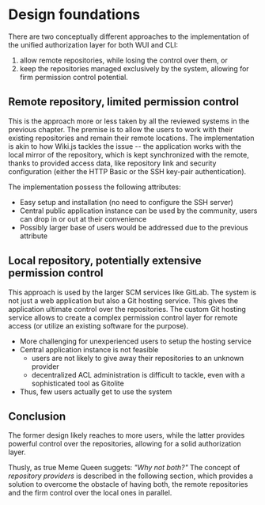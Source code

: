 # Design foundations

There are two conceptually different approaches to the implementation of the unified authorization layer for both WUI and CLI:

1. allow remote repositories, while losing the control over them, or
2. keep the repositories managed exclusively by the system, allowing for firm permission control potential.

## Remote repository, limited permission control

This is the approach more or less taken by all the reviewed systems in the previous chapter.
The premise is to allow the users to work with their existing repositories and remain their remote locations.
The implementation is akin to how Wiki.js tackles the issue
-- the application works with the local mirror of the repository, which is kept synchronized with the remote, thanks to provided access data, like repository link and security configuration (either the HTTP Basic or the SSH key-pair authentication).

The implementation possess the following attributes:

* Easy setup and installation (no need to configure the SSH server)
* Central public application instance can be used by the community, users can drop in or out at their convenience
* Possibly larger base of users would be addressed due to the previous attribute

## Local repository, potentially extensive permission control

This approach is used by the larger SCM services like GitLab.
The system is not just a web application but also a Git hosting service.
This gives the application ultimate control over the repositories.
The custom Git hosting service allows to create a complex permission control layer for remote access (or utilize an existing software for the purpose).

* More challenging for unexperienced users to setup the hosting service
* Central application instance is not feasible
    * users are not likely to give away their repositories to an unknown provider
    * decentralized ACL administration is difficult to tackle, even with a sophisticated tool as Gitolite
* Thus, few users actually get to use the system


## Conclusion

The former design likely reaches to more users, while the latter provides powerful control over the repositories, allowing for a solid authorization layer.

Thusly, as true Meme Queen suggets: _"Why not both?"_
The concept of _repository providers_ is described in the following section, which provides a solution to overcome the obstacle of having both, the remote repositories and the firm control over the local ones in parallel.
